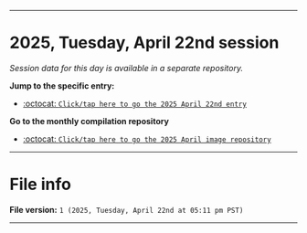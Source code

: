 
***

# 2025, Tuesday, April 22nd session

_Session data for this day is available in a separate repository._

**Jump to the specific entry:**

- [:octocat: `Click/tap here to go the 2025 April 22nd entry`](https://github.com/seanpm2001/SeansLifeArchive_Images_ModernSmurfsVillage_Y2025_V4/tree/SeansLifeArchive_ModernSmurfsVillage_Y2025_V4_Main-dev/2025/04_April/22/)

**Go to the monthly compilation repository**

- [:octocat: `Click/tap here to go the 2025 April image repository`](https://github.com/seanpm2001/SeansLifeArchive_Images_ModernSmurfsVillage_Y2025_V4/)

***

# File info

**File version:** `1 (2025, Tuesday, April 22nd at 05:11 pm PST)`

***
